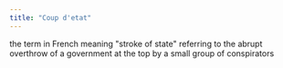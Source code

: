 ```yaml
---
title: "Coup d'etat"
---
```

the term in French meaning &quot;stroke of state&quot; referring to the abrupt overthrow of a government at the top by a small group of conspirators

